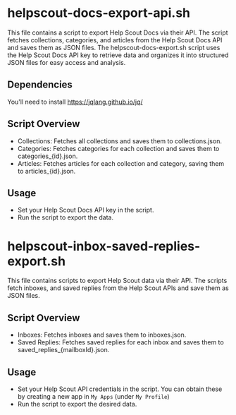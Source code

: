 # helpscout-docs-export-api.sh
This file contains a script to export Help Scout Docs via their API. The script fetches collections, categories, and articles from the Help Scout Docs API and saves them as JSON files. The helpscout-docs-export.sh script uses the Help Scout Docs API key to retrieve data and organizes it into structured JSON files for easy access and analysis.

## Dependencies
You'll need to install https://jqlang.github.io/jq/

## Script Overview
* Collections: Fetches all collections and saves them to collections.json.
* Categories: Fetches categories for each collection and saves them to categories_{id}.json.
* Articles: Fetches articles for each collection and category, saving them to articles_{id}.json.

## Usage
* Set your Help Scout Docs API key in the script.
* Run the script to export the data.

# helpscout-inbox-saved-replies-export.sh
This file contains scripts to export Help Scout data via their API. The scripts fetch inboxes, and saved replies from the Help Scout APIs and save them as JSON files.

## Script Overview
* Inboxes: Fetches inboxes and saves them to inboxes.json.
* Saved Replies: Fetches saved replies for each inbox and saves them to saved_replies_{mailboxId}.json.

## Usage
* Set your Help Scout API credentials in the script. You can obtain these by creating a new app in `My Apps` (under `My Profile`) 
* Run the script to export the desired data.
